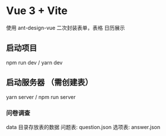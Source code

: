 # Vue 3 + Vite

使用 ant-design-vue 二次封装表单，表格
日历展示

## 启动项目

npm run dev / yarn dev

## 启动服务器 （需创建表）

yarn server / npm run server

### 问卷调查

data 目录存放表的数据
问题表: question.json
选项表: answer.json
